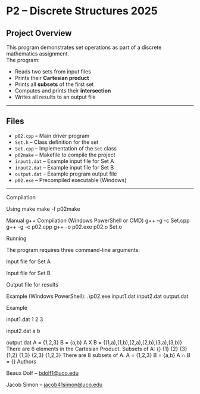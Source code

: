 # P2 – Discrete Structures 2025

## Project Overview
This program demonstrates set operations as part of a discrete mathematics assignment.  
The program:
- Reads two sets from input files  
- Prints their **Cartesian product**  
- Prints all **subsets** of the first set  
- Computes and prints their **intersection**  
- Writes all results to an output file  

---

## Files
- `p02.cpp` – Main driver program  
- `Set.h` – Class definition for the set  
- `Set.cpp` – Implementation of the `Set` class  
- `p02make` – Makefile to compile the project  
- `input1.dat` – Example input file for Set A  
- `input2.dat` – Example input file for Set B  
- `output.dat` – Example program output file  
- `p02.exe` – Precompiled executable (Windows)  

---

Compilation

Using make
make -f p02make

Manual g++ Compilation (Windows PowerShell or CMD)
g++ -g -c Set.cpp
g++ -g -c p02.cpp
g++ -o p02.exe p02.o Set.o

Running

The program requires three command-line arguments:

Input file for Set A

Input file for Set B

Output file for results

Example (Windows PowerShell):
.\p02.exe input1.dat input2.dat output.dat

Example

input1.dat
1 2 3

input2.dat
a b

output.dat
A = {1,2,3}
B = {a,b}
A X B = {(1,a),(1,b),(2,a),(2,b),(3,a),(3,b)}
There are 6 elements in the Cartesian Product.
Subsets of A:
{}
{1}
{2}
{3}
{1,2}
{1,3}
{2,3}
{1,2,3}
There are 8 subsets of A.
A = {1,2,3}
B = {a,b}
A ∩ B = {}
Authors

Beaux Dolf – bdolf1@uco.edu

Jacob Simon – jacob41simon@uco.edu
